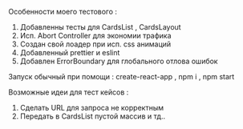 Особенности моего тестового :
1) Добавленны тесты для СardsList , CardsLayout
2) Исп. Abort Controller для экономии трафика 
3) Создан свой лоадер при исп. сss анимаций
4) Добавленный prettier и eslint 
5) Добавлен ErrorBoundary для глобального отлова ошибок 

Запуск обычный при помощи : create-react-app , npm i , npm start

Возможные идеи для тест кейсов : 

1) Сделать URL для запроса не корректным
2) Передать в СardsList пустой массив 
и тд..

